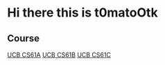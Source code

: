 # Hi there this is t0matoOtk
## Course
[UCB CS61A](https://github.com/t0matoOtk/CS61A-sp24)
[UCB CS61B](https://github.com/t0matoOtk/cs61b-sp21)
[UCB CS61C]()
